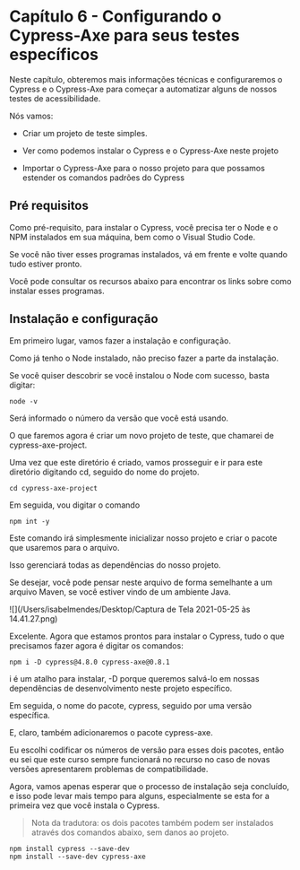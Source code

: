 # Capítulo 6 - Configurando o Cypress-Axe para seus testes específicos 

Neste capítulo, obteremos mais informações técnicas e configuraremos o Cypress e o Cypress-Axe para começar a automatizar alguns de nossos testes de acessibilidade.

Nós vamos:

- Criar um projeto de teste simples.

- Ver como podemos instalar o Cypress e o Cypress-Axe neste projeto

- Importar o Cypress-Axe para o nosso projeto para que possamos estender os comandos padrões do Cypress


## Pré requisitos

Como pré-requisito, para instalar o Cypress, você precisa ter o Node e o NPM instalados em sua máquina, bem como o Visual Studio Code.

Se você não tiver esses programas instalados, vá em frente e volte quando tudo estiver pronto.

Você pode consultar os recursos abaixo para encontrar os links sobre como instalar esses programas.


## Instalação e configuração
Em primeiro lugar, vamos fazer a instalação e configuração.

Como já tenho o Node instalado, não preciso fazer a parte da instalação.

Se você quiser descobrir se você instalou o Node com sucesso, basta digitar:

```
node -v
```

Será informado o número da versão que você está usando.

O que faremos agora é criar um novo projeto de teste, que chamarei de cypress-axe-project.

Uma vez que este diretório é criado, vamos prosseguir e ir para este diretório digitando cd, seguido do nome do projeto.

```
cd cypress-axe-project
```

Em seguida, vou digitar o comando

```
npm int -y
```

Este comando irá simplesmente inicializar nosso projeto e criar o pacote que usaremos para o arquivo.

Isso gerenciará todas as dependências do nosso projeto.

Se desejar, você pode pensar neste arquivo de forma semelhante a um arquivo Maven, se você estiver vindo de um ambiente Java.

![](/Users/isabelmendes/Desktop/Captura de Tela 2021-05-25 às 14.41.27.png)

Excelente. Agora que estamos prontos para instalar o Cypress, tudo o que precisamos fazer agora é digitar os comandos:

```
npm i -D cypress@4.8.0 cypress-axe@0.8.1
```

i é um atalho para instalar, -D porque queremos salvá-lo em nossas dependências de desenvolvimento neste projeto específico.

Em seguida, o nome do pacote, cypress, seguido por uma versão específica.

E, claro, também adicionaremos o pacote cypress-axe.

Eu escolhi codificar os números de versão para esses dois pacotes, então eu sei que este curso sempre funcionará no recurso no caso de novas versões apresentarem problemas de compatibilidade.

Agora, vamos apenas esperar que o processo de instalação seja concluído, e isso pode levar mais tempo para alguns, especialmente se esta for a primeira vez que você instala o Cypress.

> Nota da tradutora: os dois pacotes também podem ser instalados através dos comandos abaixo, sem danos ao projeto.

```
npm install cypress --save-dev
npm install --save-dev cypress-axe
```

 

